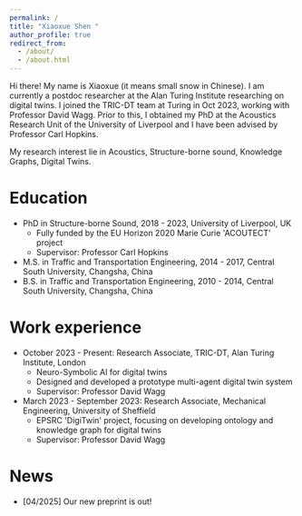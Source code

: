```yaml
---
permalink: /
title: "Xiaoxue Shen "
author_profile: true
redirect_from: 
  - /about/
  - /about.html
---
```


Hi there! My name is Xiaoxue (it means small snow in Chinese). I am currently a postdoc researcher at the Alan Turing Institute researching on digital twins. I joined the TRIC-DT team at Turing in Oct 2023, working with Professor David Wagg. Prior to this, I obtained my PhD at the Acoustics Research Unit of the University of Liverpool and I have been advised by Professor Carl Hopkins.

My research interest lie in Acoustics, Structure-borne sound, Knowledge Graphs, Digital Twins.

Education
======
* PhD in Structure-borne Sound, 2018 - 2023, University of Liverpool, UK
  *  Fully funded by the EU Horizon 2020 Marie Curie 'ACOUTECT' project
  *  Supervisor: Professor Carl Hopkins
* M.S. in Traffic and Transportation Engineering, 2014 - 2017, Central South University, Changsha, China
* B.S. in Traffic and Transportation Engineering, 2010 - 2014, Central South University, Changsha, China

Work experience
======
* October 2023 - Present: Research Associate, TRIC-DT, Alan Turing Institute, London
  * Neuro-Symbolic AI for digital twins
  * Designed and developed a prototype multi-agent digital twin system 
  * Supervisor: Professor David Wagg
* March 2023 - September 2023: Research Associate, Mechanical Engineering, University of Sheffield
  * EPSRC 'DigiTwin' project, focusing on developing ontology and knowledge graph for digital twins
  * Supervisor: Professor David Wagg


News
======
* [04/2025] Our new preprint is out!





